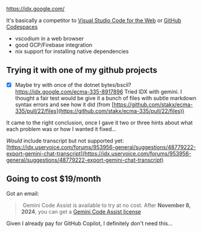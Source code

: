 https://idx.google.com/

It's basically a competitor to [Visual Studio Code for the Web](https://code.visualstudio.com/docs/editor/vscode-web) or [GitHub Codespaces](https://github.com/features/codespaces)
- vscodium in a web browser
- good GCP/Firebase integration
- nix support for installing native dependencies
## Trying it with one of my github projects
- [x] Maybe try with once of the dotnet bytes/bscil?
https://idx.google.com/ecma-335-8917896
Tried IDX with gemini. I thought a fair test would be give it a bunch of files with subtle markdown syntax errors and see how it did (from [https://github.com/stakx/ecma-335/pull/22/files](https://github.com/stakx/ecma-335/pull/22/files))  
  
It came to the right conclusion, once I gave it two or three hints about what each problem was or how I wanted it fixed...

*Would* include transcript but not supported yet: [https://idx.uservoice.com/forums/953956-general/suggestions/48779222-export-gemini-chat-transcript](https://idx.uservoice.com/forums/953956-general/suggestions/48779222-export-gemini-chat-transcript)
## Going to cost $19/month
Got an email:
>  Gemini Code Assist is available to try at no cost. After **November 8, 2024**, you can get a [Gemini Code Assist license](https://console.cloud.google.com/gemini-admin)

Given I already pay for GitHub Copilot, I definitely don't need this...
